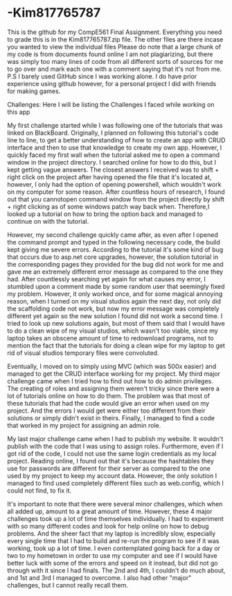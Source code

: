 # -Kim817765787
This is the github for my CompE561 Final Assignment.
Everything you need to grade this is in the Kim817765787.zip file.
The other files are there incase you wanted to view the individual files
Please do note that a large chunk of my code is from documents found online
I am not plagiarizing, but there was simply too many lines of code from
all different sorts of sources for me to go over and mark each one with a comment
saying that it's not from me.
P.S I barely used GitHub since I was working alone. I do have prior experience using github however, for
a personal project I did with friends for making games.

Challenges:
Here I will be listing the Challenges I faced while working on this app

My first challenge started while I was following one of the tutorials that was linked on BlackBoard. Originally, I planned
on following this tutorial's code line to line, to get a better understanding of how to create an app with CRUD interface
and then to use that knowledge to create my own app. However, I quickly faced my first wall when the tutorial asked me
to open a command window in the project directory. I searched online for how to do this, but I kept getting vague answers.
The closest answers I received was to shift + right click on the project after having opened the file that it's located at,
however, I only had the option of opening powershell, which wouldn't work on my computer for some reason. 
After countless hours of research, I found out that you cannotopen command window from the project directly by shift + right
clicking as of some windows patch way back when. Therefore,I looked up a tutorial on how to bring the option back and 
managed to continue on with the tutorial. 

However, my second challenge quickly came after, as even after I opened the command prompt and typed in the following
necessary code, the build kept giving me severe errors. According to the tutorial it's some kind of bug that occurs
due to asp.net core upgrades, however, the solution tutorial in the corresponding pages they provided for the bug did 
not work for me and gave me an extremely different error message as compared to the one they had. After countlessly 
searching yet again for what causes my error, I stumbled upon a comment made by some random user that seemingly fixed 
my problem. However, it only worked once, and for some magical annoying reason, when I turned on my visual studios again 
the next day, not only did the scaffolding code not work, but now my error message was completely different yet again so
the new solution I found did not work a second time. I tried to look up new solutions again, but most of them said that
I would have to do a clean wipe of my visual studios, which wasn't too viable, since my laptop takes an obscene amount
of time to redownload programs, not to mention the fact that the tutorials for doing a clean wipe for my laptop to get
rid of visual studios temporary files were convoluted.

Eventually, I moved on to simply using MVC (which was 500x easier) and managed to get the CRUD interface working for my
project. My third major challenge came when I tried how to find out how to do admin privileges. The creating of roles
and assigning them weren't tricky since there were a lot of tutorials online on how to do them. The problem was that most
of these tutorials that had the code would give an error when used on my project. And the errors I would get were either
too different from their solutions or simply didn't exist in theirs. Finally, I managed to find a code that worked
in my project for assigning an admin role.

My last major challenge came when I had to publish my website. It wouldn't publish with the code that I was using to
assign roles. Furthermore, even if I got rid of the code, I could not use the same login credentials as my local project.
Reading online, I found out that it's because the hashtables they use for passwords are different for their server
as compared to the one used by my project to keep my account data. However, the only solution I managed to find used
completely different files such as web.config, which I could not find, to fix it.

It's important to note that there were several minor challenges, which when all added up, amount to a great amount of time.
However, these 4 major challenges took up a lot of time themselves individually. I had to experiment with so many different
codes and look for help online on how to debug problems. And the sheer fact that my laptop is incredibly slow, especially
every single time that I had to build and re-run the program to see if it was working, took up a lot of time. I even
contemplated going back for a day or two to my hometown in order to use my computer and see if I would have better luck
with some of the errors and speed on it instead, but did not go through with it since I had finals. The 2nd and 4th, I
couldn't do much about, and 1st and 3rd I managed to overcome. I also had other "major" challenges, but I cannot really
recall them.
